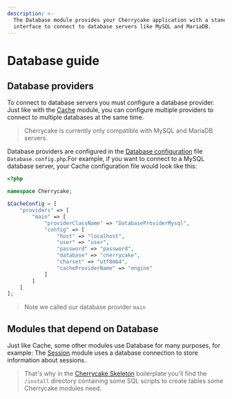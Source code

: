 ```yaml
---
description: >-
  The Database module provides your Cherrycake application with a standardized
  interface to connect to database servers like MySQL and MariaDB.
---
```


# Database guide

## Database providers

To connect to database servers you must configure a database provider. Just like with the [Cache](cache-guide.md) module, you can configure multiple providers to connect to multiple databases at the same time.

> Cherrycake is currently only compatible with MySQL and MariaDB servers.

Database providers are configured in the [Database configuration](../reference/core-modules/database/database-configuration.md) file `Database.config.php`.For example, if you want to connect to a MySQL database server, your Cache configuration file would look like this:

```php
<?php

namespace Cherrycake;

$CacheConfig = [
    "providers" => [
        "main" => [
            "providerClassName" => "DatabaseProviderMysql",
            "config" => [
                "host" => "localhost",
                "user" => "user",
                "password" => "password",
                "database" => "cherrycake",
                "charset" => "utf8mb4",
                "cacheProviderName" => "engine"
            ]
        ]
    ]
];
```

> Note we called our database provider `main`

## Modules that depend on Database

Just like Cache, some other modules use Database for many purposes, for example: The [Session]() module uses a database connection to store information about sessions.

> That's why in the [Cherrycake Skeleton](getting-started/skeleton.md) boilerplate you'll find the `/install` directory containing some SQL scripts to create tables some Cherrycake modules need.

